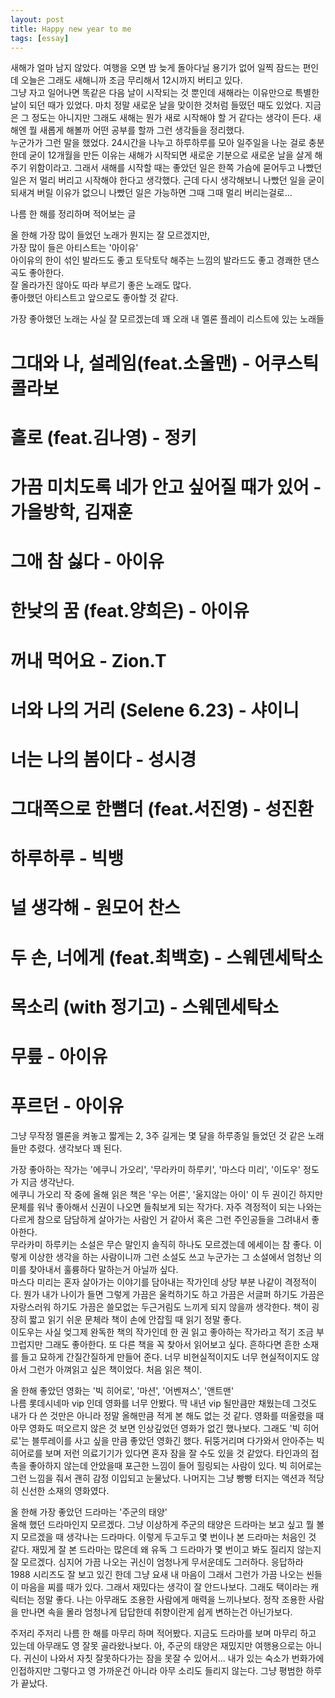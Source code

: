 ```yaml
---
layout: post
title: Happy new year to me
tags: [essay]
---
```

새해가 얼마 남지 않았다. 여행을 오면 밤 늦게 돌아다닐 용기가 없어 일찍 잠드는 편인데 오늘은 그래도 새해니까 조금 무리해서 12시까지 버티고 있다.      
그냥 자고 일어나면 똑같은 다음 날이 시작되는 것 뿐인데 새해라는 이유만으로 특별한 날이 되던 때가 있었다. 마치 정말 새로운 날을 맞이한 것처럼 들떴던 때도 있었다. 지금은 그 정도는 아니지만 그래도 새해는 뭔가 새로 시작해야 할 거 같다는 생각이 든다. 새해엔 뭘 새롭게 해볼까 어떤 공부를 할까 그런 생각들을 정리했다.       
누군가가 그런 말을 했었다. 24시간을 나누고 하루하루를 모아 일주일을 나눈 걸로 충분한데 굳이 12개월을 만든 이유는 새해가 시작되면 새로운 기분으로 새로운 날을 살게 해주기 위함이라고. 그래서 새해를 시작할 때는 좋았던 일은 한쪽 가슴에 묻어두고 나빴던 일은 저 멀리 버리고 시작해야 한다고 생각했다. 근데 다시 생각해보니 나빴던 일을 굳이 되새겨 버릴 이유가 없으니 나빴던 일은 가능하면 그때 그때 멀리 버리는걸로...     

나름 한 해를 정리하며 적어보는 글      

올 한해 가장 많이 들었던 노래가 뭔지는 잘 모르겠지만,      
가장 많이 들은 아티스트는 '아이유'      
아이유의 한이 섞인 발라드도 좋고 토닥토닥 해주는 느낌의 발라드도 좋고 경쾌한 댄스곡도 좋아한다.    
잘 올라가진 않아도 따라 부르기 좋은 노래도 많다.      
좋아했던 아티스트고 앞으로도 좋아할 것 같다.     

가장 좋아했던 노래는 사실 잘 모르겠는데 꽤 오래 내 멜론 플레이 리스트에 있는 노래들    
# 그대와 나, 설레임(feat.소울맨) - 어쿠스틱 콜라보
# 홀로 (feat.김나영) - 정키 
# 가끔 미치도록 네가 안고 싶어질 때가 있어 - 가을방학, 김재훈
# 그애 참 싫다 - 아이유
# 한낮의 꿈 (feat.양희은) - 아이유
# 꺼내 먹어요 - Zion.T 
# 너와 나의 거리 (Selene 6.23) - 샤이니
# 너는 나의 봄이다 - 성시경
# 그대쪽으로 한뼘더 (feat.서진영) - 성진환
# 하루하루 - 빅뱅
# 널 생각해 - 원모어 찬스
# 두 손, 너에게 (feat.최백호) - 스웨덴세탁소
# 목소리 (with 정기고) - 스웨덴세탁소
# 무릎 - 아이유 
# 푸르던 - 아이유 

그냥 무작정 멜론을 켜놓고 짧게는 2, 3주 길게는 몇 달을 하루종일 들었던 것 같은 노래들만 추렸다. 생각보다 꽤 된다. 

가장 좋아하는 작가는 '에쿠니 가오리', '무라카미 하루키', '마스다 미리', '이도우' 정도가 지금 생각난다.    
에쿠니 가오리 작 중에 올해 읽은 책은 '우는 어른', '울지않는 아이' 이 두 권이긴 하지만 문체를 워낙 좋아해서 신권이 나오면 들춰보게 되는 작가다. 자주 격정적이 되는 나와는 다르게 참으로 담담하게 살아가는 사람인 거 같아서 혹은 그런 주인공들을 그려내서 좋아한다.       
무라카미 하루키는 소설은 무슨 말인지 솔직히 하나도 모르겠는데 에세이는 참 좋다. 이렇게 이상한 생각을 하는 사람이니까 그런 소설도 쓰고 누군가는 그 소설에서 엄청난 의미를 찾아내서 훌륭하다 말하는거 아닐까 싶다.     
마스다 미리는 혼자 살아가는 이야기를 담아내는 작가인데 상당 부분 나같이 격정적이다. 뭔가 내가 나이가 들면 그렇게 가끔은 울컥하기도 하고 가끔은 서글퍼 하기도 가끔은 자랑스러워 하기도 가끔은 쓸모없는 두근거림도 느끼게 되지 않을까 생각한다. 책이 굉장히 짧고 읽기 쉬운 문체라 책이 손에 안잡힐 때 읽기 정말 좋다.      
이도우는 사실 엊그제 완독한 책의 작가인데 한 권 읽고 좋아하는 작가라고 적기 조금 부끄럽지만 그래도 좋아한다. 또 다른 책을 꼭 찾아서 읽어보고 싶다. 흔하다면 흔한 소재를 들고 묘하게 간질간질하게 만들어 준다. 너무 비현실적이지도 너무 현실적이지도 않아서 그런가 아껴읽고 싶은 책이었다. 처음 읽은 책이.          

올 한해 좋았던 영화는 '빅 히어로', '마션', '어벤져스', '앤트맨'     
나름 롯데시네마 vip 인데 영화를 너무 안봤다. 딱 내년 vip 될만큼만 채웠는데 그것도 내가 다 쓴 것만은 아니라 정말 올해만큼 적게 본 해도 없는 것 같다. 영화를 떠올렸을 때 아무 영화도 떠오르지 않은 것 보면 인상깊었던 영화가 없긴 했나보다. 그래도 '빅 히어로'는 블루레이를 사고 싶을 만큼 좋았던 영화긴 했다. 뒤뚱거리며 다가와서 안아주는 빅 히어로를 보며 저런 의료기기가 있다면 혼자 잠을 잘 수도 있을 것 같았다. 타인과의 접촉을 좋아하지 않는데 안았을때 포근한 느낌이 들어 힐링되는 사람이 있다. 빅 히어로는 그런 느낌을 줘서 괜히 감정 이입되고 눈물났다. 나머지는 그냥 빵빵 터지는 액션과 적당히 신선한 소재의 영화였다. 

올 한해 가장 좋았던 드라마는 '주군의 태양'      
올해 했던 드라마인지 모르겠다. 그냥 이상하게 주군의 태양은 드라마는 보고 싶고 뭘 볼지 모르겠을 때 생각나는 드라마다. 이렇게 두고두고 몇 번이나 본 드라마는 처음인 것 같다. 재밌게 잘 본 드라마는 많은데 왜 유독 그 드라마가 몇 번이고 봐도 질리지 않는지 잘 모르겠다. 심지어 가끔 나오는 귀신이 엄청나게 무서운데도 그러하다. 응답하라 1988 시리즈도 잘 보고 있긴 한데 그냥 요새 내 마음이 그래서 그런가 가끔 나오는 씬들이 마음을 찌를 때가 있다. 그래서 재밌다는 생각이 잘 안드나보다. 그래도 택이라는 캐릭터는 정말 좋다. 나는 아무래도 조용한 사람에게 매력을 느끼나보다. 정작 조용한 사람을 만나면 속을 몰라 엄청나게 답답한데 취향이란게 쉽게 변하는건 아닌가보다. 

주저리 주저리 나름 한 해를 마무리 하며 적어봤다. 지금도 드라마를 보며 마무리 하고 있는데 아무래도 영 잘못 골라왔나보다. 아, 주군의 태양은 재밌지만 여행용으로는 아니다. 귀신이 나와서 자칫 잘못하다가는 잠을 못잘 수 있어서... 내가 있는 숙소가 번화가에 인접하지만 그렇다고 영 가까운건 아니라 아무 소리도 들리지 않는다. 그냥 평범한 하루가 끝났다. 
